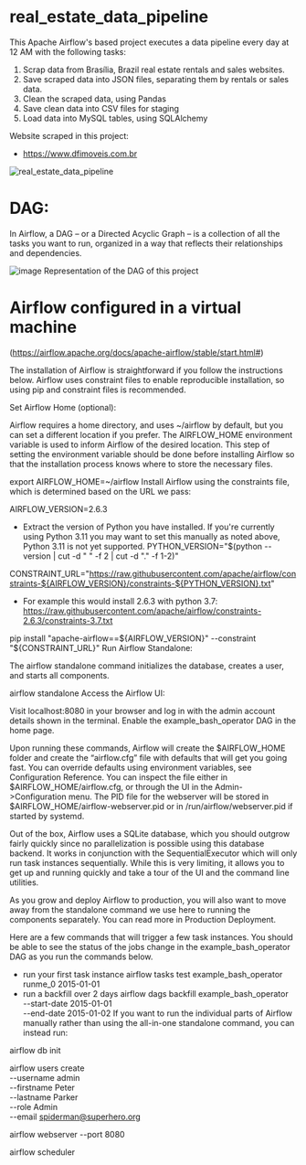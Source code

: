 # real_estate_data_pipeline

This Apache Airflow's based project executes a data pipeline every day at 12 AM with the following tasks:

1. Scrap data from Brasília, Brazil real estate rentals and sales websites.
2. Save scraped data into JSON files, separating them by rentals or sales data.
3. Clean the scraped data, using Pandas
4. Save clean data into CSV files for staging
5. Load data into MySQL tables, using SQLAlchemy

Website scraped in this project:
- https://www.dfimoveis.com.br

![real_estate_data_pipeline](https://github.com/danrbueno/real_estate_data_pipeline/assets/74033549/a6c3c750-68e9-4b47-ac0c-d691cdbca29b)

# DAG:

In Airflow, a DAG – or a Directed Acyclic Graph – is a collection of all the tasks you want to run, organized in a way that reflects their relationships and dependencies.

![image](https://github.com/danrbueno/real_estate_data_pipeline/assets/74033549/b11a7c85-c2a8-4498-8f1d-0beb8eb6d1b0)
Representation of the DAG of this project

# Airflow configured in a virtual machine
(https://airflow.apache.org/docs/apache-airflow/stable/start.html#)

The installation of Airflow is straightforward if you follow the instructions below. Airflow uses constraint files to enable reproducible installation, so using pip and constraint files is recommended.

Set Airflow Home (optional):

Airflow requires a home directory, and uses ~/airflow by default, but you can set a different location if you prefer. The AIRFLOW_HOME environment variable is used to inform Airflow of the desired location. This step of setting the environment variable should be done before installing Airflow so that the installation process knows where to store the necessary files.

export AIRFLOW_HOME=~/airflow
Install Airflow using the constraints file, which is determined based on the URL we pass:

AIRFLOW_VERSION=2.6.3

- Extract the version of Python you have installed. If you're currently using Python 3.11 you may want to set this manually as noted above, Python 3.11 is not yet supported.
PYTHON_VERSION="$(python --version | cut -d " " -f 2 | cut -d "." -f 1-2)"

CONSTRAINT_URL="https://raw.githubusercontent.com/apache/airflow/constraints-${AIRFLOW_VERSION}/constraints-${PYTHON_VERSION}.txt"
- For example this would install 2.6.3 with python 3.7: https://raw.githubusercontent.com/apache/airflow/constraints-2.6.3/constraints-3.7.txt

pip install "apache-airflow==${AIRFLOW_VERSION}" --constraint "${CONSTRAINT_URL}"
Run Airflow Standalone:

The airflow standalone command initializes the database, creates a user, and starts all components.

airflow standalone
Access the Airflow UI:

Visit localhost:8080 in your browser and log in with the admin account details shown in the terminal. Enable the example_bash_operator DAG in the home page.

Upon running these commands, Airflow will create the $AIRFLOW_HOME folder and create the “airflow.cfg” file with defaults that will get you going fast. You can override defaults using environment variables, see Configuration Reference. You can inspect the file either in $AIRFLOW_HOME/airflow.cfg, or through the UI in the Admin->Configuration menu. The PID file for the webserver will be stored in $AIRFLOW_HOME/airflow-webserver.pid or in /run/airflow/webserver.pid if started by systemd.

Out of the box, Airflow uses a SQLite database, which you should outgrow fairly quickly since no parallelization is possible using this database backend. It works in conjunction with the SequentialExecutor which will only run task instances sequentially. While this is very limiting, it allows you to get up and running quickly and take a tour of the UI and the command line utilities.

As you grow and deploy Airflow to production, you will also want to move away from the standalone command we use here to running the components separately. You can read more in Production Deployment.

Here are a few commands that will trigger a few task instances. You should be able to see the status of the jobs change in the example_bash_operator DAG as you run the commands below.

- run your first task instance
airflow tasks test example_bash_operator runme_0 2015-01-01
- run a backfill over 2 days
airflow dags backfill example_bash_operator \
    --start-date 2015-01-01 \
    --end-date 2015-01-02
If you want to run the individual parts of Airflow manually rather than using the all-in-one standalone command, you can instead run:

airflow db init

airflow users create \
    --username admin \
    --firstname Peter \
    --lastname Parker \
    --role Admin \
    --email spiderman@superhero.org

airflow webserver --port 8080

airflow scheduler
